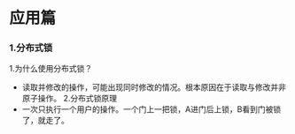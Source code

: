 # 应用篇

### 1.分布式锁
1.为什么使用分布式锁？
- 读取并修改的操作，可能出现同时修改的情况。根本原因在于读取与修改并非原子操作。
2.分布式锁原理
- 一次只执行一个用户的操作。一个门上一把锁，A进门后上锁，B看到门被锁了，就走了。